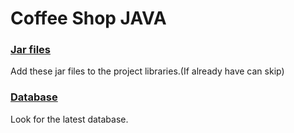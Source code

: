 # Coffee Shop JAVA

### [Jar files](https://drive.google.com/open?id=1-dVH4Oa_jw7RbLdM-is2wnEbJqcQ8ocU)
Add these jar files to the project libraries.(If already have can skip)

### [Database](https://drive.google.com/open?id=18b0lxlndBdxVEwYye_OZIaU6jgGCJnQQ)
Look for the latest database.
